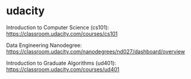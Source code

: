# udacity

Introduction to Computer Science (cs101): https://classroom.udacity.com/courses/cs101

Data Engineering Nanodegree: https://classroom.udacity.com/nanodegrees/nd027/dashboard/overview

Introduction to Graduate Algorithms (ud401): https://classroom.udacity.com/courses/ud401
